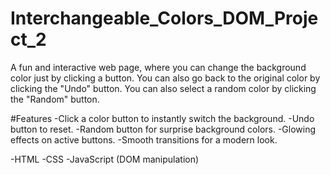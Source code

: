# Interchangeable_Colors_DOM_Project_2
A fun and interactive web page, where you can change the background color just by clicking a button. You can also go back to the original color by clicking the "Undo" button. You can also select a random color by clicking the "Random" button.

#Features
-Click a color button to instantly switch the background.
-Undo button to reset.
-Random button for surprise background colors.
-Glowing effects on active buttons.
-Smooth transitions for a modern look.

-HTML
-CSS
-JavaScript (DOM manipulation)
